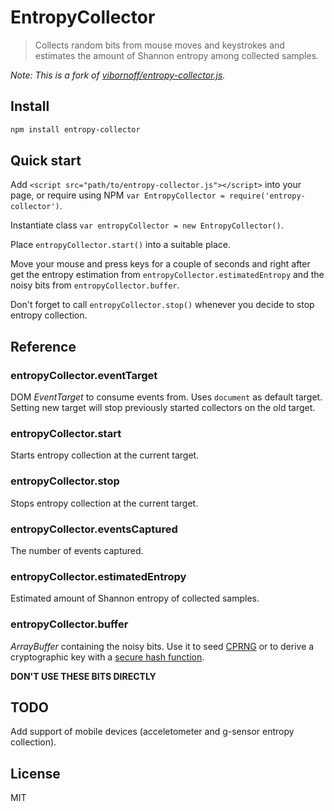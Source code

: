 # EntropyCollector

> Collects random bits from mouse moves and keystrokes and estimates the amount of Shannon entropy among collected samples.

*Note: This is a fork of [vibornoff/entropy-collector.js](https://github.com/vibornoff/entropy-collector.js).*

## Install

```bash
npm install entropy-collector
```

## Quick start

Add `<script src="path/to/entropy-collector.js"></script>` into your page,
or require using NPM `var EntropyCollector = require('entropy-collector')`.

Instantiate class `var entropyCollector = new EntropyCollector()`.

Place `entropyCollector.start()` into a suitable place.

Move your mouse and press keys for a couple of seconds and right after
get the entropy estimation from `entropyCollector.estimatedEntropy`
and the noisy bits from `entropyCollector.buffer`.

Don't forget to call `entropyCollector.stop()` whenever you decide to stop
entropy collection.

## Reference

### entropyCollector.eventTarget

DOM *EventTarget* to consume events from. Uses `document` as default target.
Setting new target will stop previously started collectors on the old target.

### entropyCollector.start

Starts entropy collection at the current target.

### entropyCollector.stop

Stops entropy collection at the current target.

### entropyCollector.eventsCaptured

The number of events captured.

### entropyCollector.estimatedEntropy

Estimated amount of Shannon entropy of collected samples.

### entropyCollector.buffer

*ArrayBuffer* containing the noisy bits.
Use it to seed [CPRNG](http://en.wikipedia.org/wiki/Cryptographically_secure_pseudorandom_number_generator)
or to derive a cryptographic key with a [secure hash function](http://en.wikipedia.org/wiki/Cryptographic_hash_function).

**DON'T USE THESE BITS DIRECTLY**

TODO
----

Add support of mobile devices (acceletometer and g-sensor entropy collection).

## License

MIT

